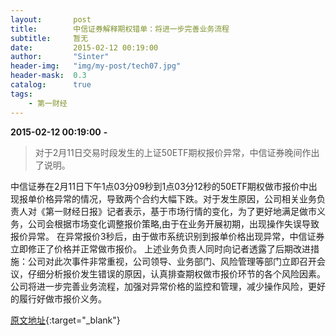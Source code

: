 ```yaml
---
layout:       post
title:        中信证券解释期权错单：将进一步完善业务流程
subtitle:     暂无
date:         2015-02-12 00:19:00
author:       "Sinter"
header-img:   "img/my-post/tech07.jpg"
header-mask:  0.3
catalog:      true
tags:
    - 第一财经
---
```


**2015-02-12 00:19:00**  **-**

> 对于2月11日交易时段发生的上证50ETF期权报价异常，中信证券晚间作出了说明。

中信证券在2月11日下午1点03分09秒到1点03分12秒的50ETF期权做市报价中出现报单价格异常的情况，导致两个合约大幅下跌。对于发生原因，公司相关业务负责人对《第一财经日报》记者表示，基于市场行情的变化，为了更好地满足做市义务，公司会根据市场变化调整报价策略,由于在业务开展初期，出现操作失误导致报价异常。
在异常报价3秒后，由于做市系统识别到报单价格出现异常，中信证券立即修正了价格并正常做市报价。
上述业务负责人同时向记者透露了后期改进措施：公司对此次事件非常重视，公司领导、业务部门、风险管理等部门立即召开会议，仔细分析报价发生错误的原因，认真排查期权做市报价环节的各个风险因素。公司将进一步完善业务流程，加强对异常价格的监控和管理，减少操作风险，更好的履行好做市报价义务。


[原文地址](http://www.yicai.com/news/4575338.html){:target="_blank"}



